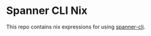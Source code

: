 # Spanner CLI Nix

This repo contains nix expressions for using [spanner-cli][spanner-cli].

[spanner-cli]: https://github.com/cloudspannerecosystem/spanner-cli "Spanner CLI"
